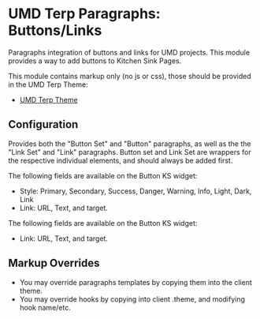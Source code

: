 # UMD Terp Paragraphs: Buttons/Links

Paragraphs integration of buttons and links for UMD projects. This module provides a way to add buttons to Kitchen Sink Pages.

This module contains markup only (no js or css), those should be provided in the UMD Terp Theme:

 - [UMD Terp Theme](https://github.com/UMD-Digital/umd_terp)

## Configuration

Provides both the "Button Set" and "Button" paragraphs, as well as the the "Link Set" and "Link" paragraphs. Button set and Link Set are wrappers for the respective individual elements, and should always be added first.

The following fields are available on the Button KS widget:

 - Style: Primary, Secondary, Success, Danger, Warning, Info, Light, Dark, Link
 - Link: URL, Text, and target.

The following fields are available on the Button KS widget:

 - Link: URL, Text, and target.


## Markup Overrides
- You may override paragraphs templates by copying them into the client theme.
- You may override hooks by copying into client .theme, and modifying hook name/etc.
